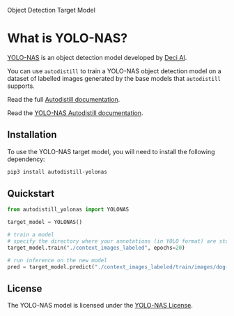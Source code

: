 <span class="cls-button">Object Detection</span>
<span class="tm-button">Target Model</span>

# What is YOLO-NAS?

[YOLO-NAS](https://github.com/Deci-AI/super-gradients/blob/master/YOLONAS.md) is an object detection model developed by [Deci AI](https://deci.ai/).

You can use `autodistill` to train a YOLO-NAS object detection model on a dataset of labelled images generated by the base models that `autodistill` supports.

Read the full [Autodistill documentation](https://autodistill.github.io/autodistill/).

Read the [YOLO-NAS Autodistill documentation](https://autodistill.github.io/autodistill/target_models/yolonas/).

## Installation

To use the YOLO-NAS target model, you will need to install the following dependency:

```bash
pip3 install autodistill-yolonas
```

## Quickstart

```python
from autodistill_yolonas import YOLONAS

target_model = YOLONAS()

# train a model
# specify the directory where your annotations (in YOLO format) are stored
target_model.train("./context_images_labeled", epochs=20)

# run inference on the new model
pred = target_model.predict("./context_images_labeled/train/images/dog-7.jpg", confidence=0.01)
```

## License

The YOLO-NAS model is licensed under the [YOLO-NAS License](https://github.com/Deci-AI/super-gradients/blob/master/LICENSE.YOLONAS.md).